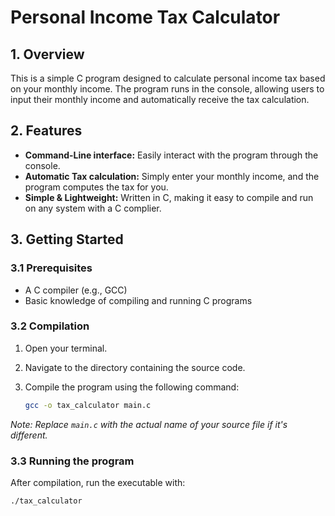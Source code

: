 # Personal Income Tax Calculator
## 1. Overview
This is a simple C program designed to calculate personal income tax based on your monthly income. The program runs in the console, allowing users to input their monthly income and automatically receive the tax calculation.

## 2. Features
- **Command-Line interface:** Easily interact with the program through the console.
- **Automatic Tax calculation:** Simply enter your monthly income, and the program computes the tax for you.
- **Simple & Lightweight:** Written in C, making it easy to compile and run on any system with a C complier.

## 3. Getting Started

### 3.1 Prerequisites
- A C compiler (e.g., GCC)
- Basic knowledge of compiling and running C programs

### 3.2 Compilation
1. Open your terminal.
2. Navigate to the directory containing the source code.
3. Compile the program using the following command:

   ```bash
   gcc -o tax_calculator main.c
  *Note: Replace `main.c` with the actual name of your source file if it's different.*
  
### 3.3 Running the program
After compilation, run the executable with: 

   ```bash
   ./tax_calculator
